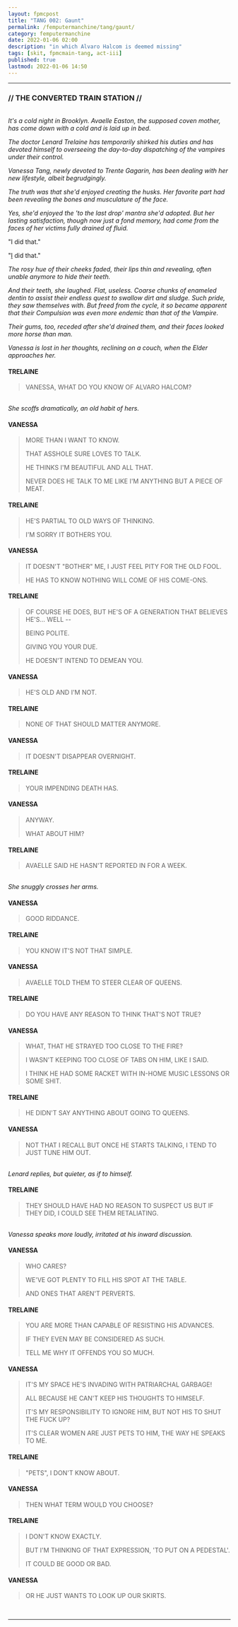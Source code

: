 ```yaml
---
layout: fpmcpost
title: "TANG 002: Gaunt"
permalink: /femputermanchine/tang/gaunt/
category: femputermanchine
date: 2022-01-06 02:00
description: "in which Alvaro Halcom is deemed missing"
tags: [skit, fpmcmain-tang, act-iii]
published: true
lastmod: 2022-01-06 14:50
---
```

[//]: # ( 01/06/22  -added)

*****
### // THE CONVERTED TRAIN STATION //

<br><i>It's a cold night in Brooklyn. Avaelle Easton, the supposed coven mother, has come down with a cold and is laid up in bed.</i>

<i>The doctor Lenard Trelaine has temporarily shirked his duties and has devoted himself to overseeing the day-to-day dispatching of the vampires under their control.</i>

<i>Vanessa Tang, newly devoted to Trente Gagarin, has been dealing with her new lifestyle, albeit begrudgingly.</i>

<i>The truth was that she'd enjoyed creating the husks. Her favorite part had been revealing the bones and musculature of the face.</i>

<i>Yes, she'd enjoyed the 'to the last drop' mantra she'd adopted. But her lasting satisfaction, though now just a fond memory, had come from the faces of her victims fully drained of fluid.</i>

"I did that."

"<U>I</U> did that."

<i>The rosy hue of their cheeks faded, their lips thin and revealing, often unable anymore to hide their teeth.</i>

<i>And their teeth, she laughed. Flat, useless. Coarse chunks of enameled dentin to assist their endless quest to swallow dirt and sludge. Such pride, they saw themselves with. But freed from the cycle, it so became apparent that their Compulsion was even more endemic than that of the Vampire.</i>

<i>Their gums, too, receded after she'd drained them, and their faces looked more horse than man.</i>

<i>Vanessa is lost in her thoughts, reclining on a couch, when the Elder approaches her.</i>

#### TRELAINE

> VANESSA, WHAT DO YOU KNOW OF ALVARO HALCOM?

<BR><I>She scoffs dramatically, an old habit of hers.</i>

#### VANESSA

> MORE THAN I WANT TO KNOW. 
> 
> THAT ASSHOLE SURE LOVES TO TALK.
> 
> HE THINKS I'M BEAUTIFUL AND ALL THAT.
> 
> NEVER DOES HE TALK TO ME LIKE I'M ANYTHING BUT A PIECE OF MEAT.

#### TRELAINE

> HE'S PARTIAL TO OLD WAYS OF THINKING.
> 
> I'M SORRY IT BOTHERS YOU.

#### VANESSA

> IT DOESN'T "BOTHER" ME, I JUST FEEL PITY FOR THE OLD FOOL.
> 
> HE HAS TO KNOW NOTHING WILL COME OF HIS COME-ONS.

#### TRELAINE

> OF COURSE HE DOES, BUT HE'S OF A GENERATION THAT BELIEVES HE'S... WELL --
> 
> BEING POLITE.
> 
> GIVING YOU YOUR DUE.
> 
> HE DOESN'T INTEND TO DEMEAN YOU.

#### VANESSA

> HE'S OLD AND I'M NOT.

#### TRELAINE

> NONE OF THAT SHOULD MATTER ANYMORE.

#### VANESSA

> IT DOESN'T DISAPPEAR OVERNIGHT.

#### TRELAINE

> YOUR IMPENDING DEATH HAS.

#### VANESSA

> ANYWAY.
> 
> WHAT ABOUT HIM?

#### TRELAINE

> AVAELLE SAID HE HASN'T REPORTED IN FOR A WEEK.

<BR><I>She snuggly crosses her arms.</i>

#### VANESSA

> GOOD RIDDANCE.

#### TRELAINE

> YOU KNOW IT'S NOT THAT SIMPLE.

#### VANESSA

> AVAELLE TOLD THEM TO STEER CLEAR OF QUEENS.

#### TRELAINE

> DO YOU HAVE ANY REASON TO THINK THAT'S NOT TRUE?

#### VANESSA

> WHAT, THAT HE STRAYED TOO CLOSE TO THE FIRE?
> 
> I WASN'T KEEPING TOO CLOSE OF TABS ON HIM, LIKE I SAID.
> 
> I THINK HE HAD SOME RACKET WITH IN-HOME MUSIC LESSONS OR SOME SHIT.

#### TRELAINE

> HE DIDN'T SAY ANYTHING ABOUT GOING TO QUEENS.

#### VANESSA

> NOT THAT I RECALL BUT ONCE HE STARTS TALKING, I TEND TO JUST TUNE HIM OUT.

<BR><I>Lenard replies, but quieter, as if to himself.</i>

#### TRELAINE

> THEY SHOULD HAVE HAD NO REASON TO SUSPECT US BUT IF THEY DID, I COULD SEE THEM RETALIATING.

<BR><I>Vanessa speaks more loudly, irritated at his inward discussion.</i>

#### VANESSA

> WHO CARES?
> 
> WE'VE GOT PLENTY TO FILL HIS SPOT AT THE TABLE.
> 
> AND ONES THAT AREN'T PERVERTS.

#### TRELAINE

> YOU ARE MORE THAN CAPABLE OF RESISTING HIS ADVANCES.
> 
> IF THEY EVEN MAY BE CONSIDERED AS SUCH.
> 
> TELL ME WHY IT OFFENDS YOU SO MUCH.

#### VANESSA

> IT'S MY SPACE HE'S INVADING WITH PATRIARCHAL GARBAGE!
> 
> ALL BECAUSE HE CAN'T KEEP HIS THOUGHTS TO HIMSELF.
> 
> IT'S MY RESPONSIBILITY TO IGNORE HIM, BUT NOT HIS TO SHUT THE FUCK UP?
> 
> IT'S CLEAR WOMEN ARE JUST PETS TO HIM, THE WAY HE SPEAKS TO ME.

#### TRELAINE

> "PETS", I DON'T KNOW ABOUT.

#### VANESSA

> THEN WHAT TERM WOULD YOU CHOOSE?

#### TRELAINE

> I DON'T KNOW EXACTLY. 
> 
> BUT I'M THINKING OF THAT EXPRESSION, 'TO PUT ON A PEDESTAL'.
> 
> IT COULD BE GOOD OR BAD.

#### VANESSA

> OR HE JUST WANTS TO LOOK UP OUR SKIRTS.

<BR>

*****

